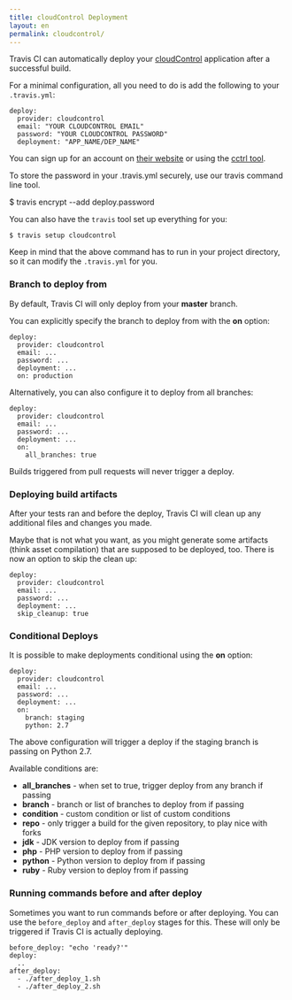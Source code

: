 ```yaml
---
title: cloudControl Deployment
layout: en
permalink: cloudcontrol/
---
```


Travis CI can automatically deploy your [cloudControl](https://www.cloudcontrol.com/) application after a successful build.

For a minimal configuration, all you need to do is add the following to your `.travis.yml`:

    deploy:
      provider: cloudcontrol
      email: "YOUR CLOUDCONTROL EMAIL"
      password: "YOUR CLOUDCONTROL PASSWORD"
      deployment: "APP_NAME/DEP_NAME"

You can sign up for an account on [their website](https://www.cloudcontrol.com) or using the [cctrl
tool](create-a-user-account-if-you-haven39t-already).

To store the password in your .travis.yml securely, use our travis command line
tool.

$ travis encrypt <password> --add deploy.password

You can also have the `travis` tool set up everything for you:

    $ travis setup cloudcontrol

Keep in mind that the above command has to run in your project directory, so it can modify the `.travis.yml` for you.

### Branch to deploy from

By default, Travis CI will only deploy from your **master** branch.

You can explicitly specify the branch to deploy from with the **on** option:

    deploy:
      provider: cloudcontrol
      email: ...
      password: ...
      deployment: ...
      on: production

Alternatively, you can also configure it to deploy from all branches:

    deploy:
      provider: cloudcontrol
      email: ...
      password: ...
      deployment: ...
      on:
        all_branches: true

Builds triggered from pull requests will never trigger a deploy.

### Deploying build artifacts

After your tests ran and before the deploy, Travis CI will clean up any additional files and changes you made.

Maybe that is not what you want, as you might generate some artifacts (think asset compilation) that are supposed to be deployed, too. There is now an option to skip the clean up:

    deploy:
      provider: cloudcontrol
      email: ...
      password: ...
      deployment: ...
      skip_cleanup: true

### Conditional Deploys

It is possible to make deployments conditional using the **on** option:

    deploy:
      provider: cloudcontrol
      email: ...
      password: ...
      deployment: ...
      on:
        branch: staging
        python: 2.7

The above configuration will trigger a deploy if the staging branch is passing on Python 2.7.

Available conditions are:

* **all_branches** - when set to true, trigger deploy from any branch if passing
* **branch** - branch or list of branches to deploy from if passing
* **condition** - custom condition or list of custom conditions
* **repo** - only trigger a build for the given repository, to play nice with forks
* **jdk** - JDK version to deploy from if passing
* **php** - PHP version to deploy from if passing
* **python** - Python version to deploy from if passing
* **ruby** - Ruby version to deploy from if passing

### Running commands before and after deploy

Sometimes you want to run commands before or after deploying. You can use the `before_deploy` and `after_deploy` stages for this. These will only be triggered if Travis CI is actually deploying.

    before_deploy: "echo 'ready?'"
    deploy:
      ..
    after_deploy:
      - ./after_deploy_1.sh
      - ./after_deploy_2.sh
